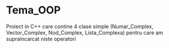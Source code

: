 # Tema_OOP
Proiect in C++ care contine 4 clase simple (Numar_Complex, Vector_Complex, Nod_Complex, Lista_Complexa) pentru care am supraincarcat niste operatori 
